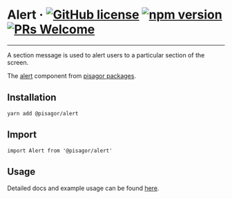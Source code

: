 # Alert &middot; [![GitHub license](https://img.shields.io/badge/license-MIT-blue.svg)](https://github.com/facebook/react/blob/master/LICENSE) [![npm version](https://img.shields.io/npm/v/react.svg?style=flat)](https://www.npmjs.com/package/react) [![PRs Welcome](https://img.shields.io/badge/PRs-welcome-brightgreen.svg)](https://reactjs.org/docs/how-to-contribute.html#your-first-pull-request)

---

A section message is used to alert users to a particular section of the screen.

The [alert](https://pisagor.com/components/alert) component from [pisagor packages](https://pisagor.com).

## Installation

    yarn add @pisagor/alert

## Import
  
    import Alert from '@pisagor/alert'
  

## Usage

Detailed docs and example usage can be found [here](https://pisagor.com/components/alert).
